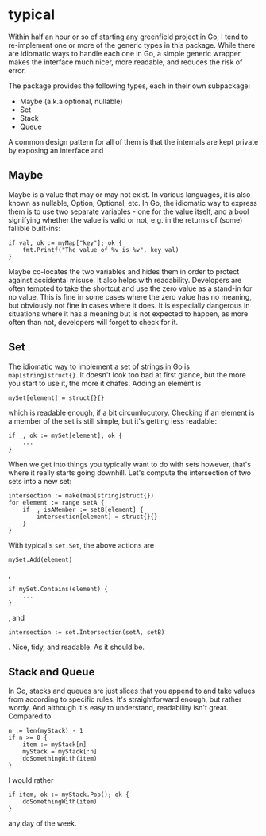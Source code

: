 # typical

Within half an hour or so of starting any greenfield project in Go, I tend to
re-implement one or more of the generic types in this package. While there are
idiomatic ways to handle each one in Go, a simple generic wrapper makes the
interface much nicer, more readable, and reduces the risk of error.

The package provides the following types, each in their own subpackage:

- Maybe (a.k.a optional, nullable)
- Set
- Stack
- Queue

A common design pattern for all of them is that the internals are kept private
by exposing an interface and 

## Maybe

Maybe is a value that may or may not exist. In various languages, it is also
known as nullable, Option, Optional, etc. In Go, the idiomatic way to express
them is to use two separate variables - one for the value itself, and a bool
signifying whether the value is valid or not, e.g. in the returns of (some)
fallible built-ins:

    if val, ok := myMap["key"]; ok {
        fmt.Printf("The value of %v is %v", key val)
    }

Maybe co-locates the two variables and hides them in order to protect against
accidental misuse. It also helps with readability. Developers are often tempted
to take the shortcut and use the zero value as a stand-in for no value. This is
fine in some cases where the zero value has no meaning, but obviously not fine
in cases where it does. It is especially dangerous in situations where it has
a meaning but is not expected to happen, as more often than not, developers
will forget to check for it.

## Set

The idiomatic way to implement a set of strings in Go is `map[string]struct{}`.
It doesn't look too bad at first glance, but the more you start to use it, the
more it chafes. Adding an element is

    mySet[element] = struct{}{}

which is readable enough, if a bit circumlocutory. Checking if an element is a
member of the set is still simple, but it's getting less readable:

    if _, ok := mySet[element]; ok {
        ...
    }

When we get into things you typically want to do with sets however, that's
where it really starts going downhill. Let's compute the intersection of two
sets into a new set:

    intersection := make(map[string]struct{})
    for element := range setA {
        if _, isAMember := setB[element] {
            intersection[element] = struct{}{}
        }
    }

With typical's `set.Set`, the above actions are

    mySet.Add(element)

,

    if mySet.Contains(element) {
        ...
    }

, and

    intersection := set.Intersection(setA, setB)

. Nice, tidy, and readable. As it should be.

## Stack and Queue

In Go, stacks and queues are just slices that you append to and take values
from according to specific rules. It's straightforward enough, but rather
wordy. And although it's easy to understand, readability isn't great. Compared
to

    n := len(myStack) - 1
    if n >= 0 {
        item := myStack[n]
        myStack = myStack[:n]
        doSomethingWith(item)
    }

I would rather

    if item, ok := myStack.Pop(); ok {
        doSomethingWith(item)
    }

any day of the week.
